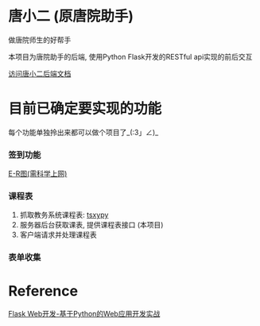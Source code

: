 # 唐小二 (原唐院助手)
做唐院师生的好帮手

本项目为唐院助手的后端, 使用Python Flask开发的RESTful api实现的前后交互

[访问唐小二后端文档](http://bllli.coding.me/tsxyAssistant-docs/) 

# 目前已确定要实现的功能
每个功能单独拎出来都可以做个项目了_(:3」∠)_
### 签到功能
[E-R图(需科学上网)](https://docs.google.com/drawings/d/1LRwgmYPzFbYqAIWy7lIKhAGfrTeFJIbt_TwR2yCo5DY/edit?usp=sharing)
### 课程表
1. 抓取教务系统课程表: [tsxypy](https://github.com/bllli/tsxypy)
2. 服务器后台获取课表, 提供课程表接口 (本项目) 
3. 客户端请求并处理课程表
### 表单收集

# Reference
[Flask Web开发-基于Python的Web应用开发实战](http://www.ituring.com.cn/book/1449)
